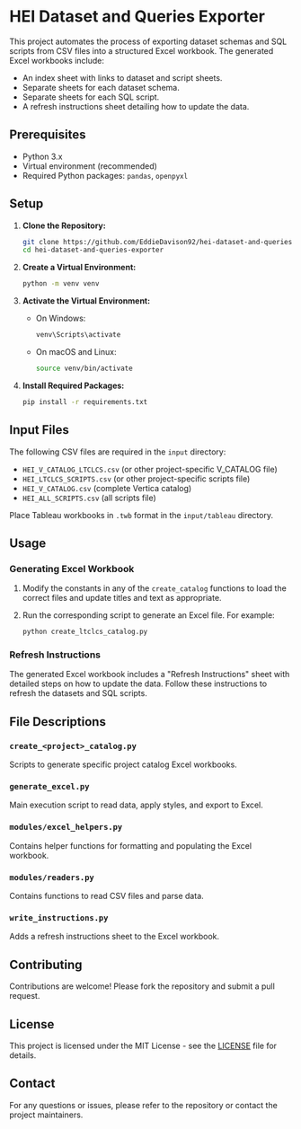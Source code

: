 # HEI Dataset and Queries Exporter

This project automates the process of exporting dataset schemas and SQL scripts from CSV files into a structured Excel workbook. The generated Excel workbooks include:

- An index sheet with links to dataset and script sheets.
- Separate sheets for each dataset schema.
- Separate sheets for each SQL script.
- A refresh instructions sheet detailing how to update the data.

## Prerequisites

- Python 3.x
- Virtual environment (recommended)
- Required Python packages: `pandas`, `openpyxl`

## Setup

1. **Clone the Repository:**

   ```sh
   git clone https://github.com/EddieDavison92/hei-dataset-and-queries-exporter.git
   cd hei-dataset-and-queries-exporter
   ```
2. **Create a Virtual Environment:**

   ```sh
   python -m venv venv
   ```
3. **Activate the Virtual Environment:**

   - On Windows:
     ```sh
     venv\Scripts\activate
     ```
   - On macOS and Linux:
     ```sh
     source venv/bin/activate
     ```
4. **Install Required Packages:**

   ```sh
   pip install -r requirements.txt
   ```

## Input Files

The following CSV files are required in the `input` directory:

- `HEI_V_CATALOG_LTCLCS.csv` (or other project-specific V_CATALOG file)
- `HEI_LTCLCS_SCRIPTS.csv` (or other project-specific scripts file)
- `HEI_V_CATALOG.csv` (complete Vertica catalog)
- `HEI_ALL_SCRIPTS.csv` (all scripts file)

Place Tableau workbooks in `.twb` format in the `input/tableau` directory.

## Usage

### Generating Excel Workbook

1. Modify the constants in any of the `create_catalog` functions to load the correct files and update titles and text as appropriate.
2. Run the corresponding script to generate an Excel file. For example:

   ```sh
   python create_ltclcs_catalog.py
   ```

### Refresh Instructions

The generated Excel workbook includes a "Refresh Instructions" sheet with detailed steps on how to update the data. Follow these instructions to refresh the datasets and SQL scripts.

## File Descriptions

### `create_<project>_catalog.py`

Scripts to generate specific project catalog Excel workbooks.

### `generate_excel.py`

Main execution script to read data, apply styles, and export to Excel.

### `modules/excel_helpers.py`

Contains helper functions for formatting and populating the Excel workbook.

### `modules/readers.py`

Contains functions to read CSV files and parse data.

### `write_instructions.py`

Adds a refresh instructions sheet to the Excel workbook.

## Contributing

Contributions are welcome! Please fork the repository and submit a pull request.

## License

This project is licensed under the MIT License - see the [LICENSE](LICENSE) file for details.

## Contact

For any questions or issues, please refer to the repository or contact the project maintainers.

